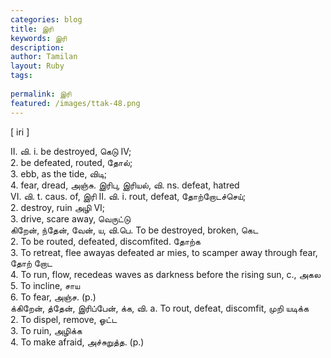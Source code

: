```yaml
---
categories: blog
title: இரி
keywords: இரி
description: 
author: Tamilan
layout: Ruby
tags: 
 
permalink: இரி
featured: /images/ttak-48.png
---
```

  
[ iri ]  
  
II. வி. i. be destroyed, கெடு IV;  
2. be defeated, routed, தோல்;  
3. ebb, as the tide, விடி;  
4. fear, dread, அஞ்சு. இரிபு, இரியல், வி. ns. defeat, hatred  
VI. வி. t. caus. of, இரி II. வி. i. rout, defeat, தோற்றோடச்செய்;  
2. destroy, ruin அழி VI;  
3. drive, scare away, வெருட்டு  
கிறேன், ந்தேன், வேன், ய, வி.பெ. To be destroyed, broken, கெட  
2. To be routed, defeated, discomfited. தோற்க  
3. To retreat, flee awayas defeated ar mies, to scamper away through fear, தோற் றோட  
4. To run, flow, recedeas waves as darkness before the rising sun, c., அகல  
5. To incline, சாய  
6. To fear, அஞ்ச. (p.)  
க்கிறேன், த்தேன், இரிப்பேன், க்க, வி. a. To rout, defeat, discomfit, முறி யடிக்க  
2. To dispel, remove, ஓட்ட  
3. To ruin, அழிக்க  
4. To make afraid, அச்சுறுத்த. (p.)